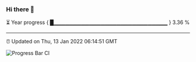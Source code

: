 ### Hi there 👋

⏳ Year progress { █▁▁▁▁▁▁▁▁▁▁▁▁▁▁▁▁▁▁▁▁▁▁▁▁▁▁▁▁▁ } 3.36 %

---

⏰ Updated on Thu, 13 Jan 2022 06:14:51 GMT

![Progress Bar CI](https://github.com/liununu/liununu/workflows/Progress%20Bar%20CI/badge.svg)

